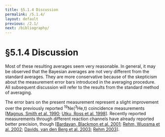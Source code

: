 ```yaml
---
title: §5.1.4 Discussion
permalink: /5.1.4/
layout: default
previous: /2.1/
next: /bibliography/
---
```


§5.1.4 Discussion
============================

Most of these resulting averages seem very reasonable. In general, it may be
observed that the Bayesian averages are not very different from the standard
averages. They are more conservative because
<span class="correction">of</span> the skepticism about the measurement error
bars introduced in the averaging procedure. All subsequent discussion will
refer to the results from the standard method of averaging.

The error bars on the present measurement represent a slight improvement over
the previously reported
<span class="nowrap"><sup>19</sup>Ne(<sup>3</sup>He,t)</span> coincidence
measurements [[Magnus, Smith et al. 1990](../bibliography/#magnus90); [Utku,
Ross et al. 1998](../bibliography/#utku)]. Recently reported measurements
through different reaction channels have already reported better precision,
though [[Bardayan, Blackmon et al. 2001](../bibliography/#bardayan01); [Rehm,
Wuosma et al. 2002](../bibliography/#rehm02); [Davids, van den Berg et al.
2003](../bibliography/#davids); [Rehm 2003](../bibliography/#rehm03)].